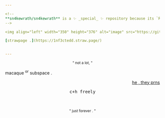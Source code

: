```yaml
---

<!--
**sn4kewrath/sn4kewrath** is a ✨ _special_ ✨ repository because its `README.md` (this file) appears on your GitHub profile.
-->

<img align="left" width="350" height="376" alt="image" src="https://github.com/user-attachments/assets/84abb29d-6c70-4827-af35-138a7d5a512f" />

[strawpage .](https://1nf3ctedd.straw.page/) 

     
---
```


<p align="center"> <sup>" not a lot, "</sup>
     <br/>
<p align="left"> macaque <sup>or</sup></sup> subspace .
<p align="right"> <ins>he , they prns</ins>
<p align="center"> <samp>c+h freely</samp>
     <br/><br/><br/>
<p align="center"> <sup>" just forever . "</sup>
